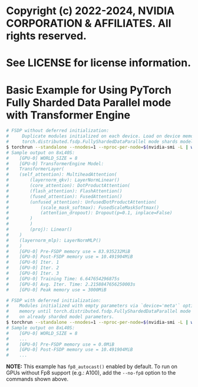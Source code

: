 # Copyright (c) 2022-2024, NVIDIA CORPORATION & AFFILIATES. All rights reserved.
#
# See LICENSE for license information.

# Basic Example for Using PyTorch Fully Sharded Data Parallel mode with Transformer Engine

```bash
# FSDP without deferred initialization:
#     Duplicate modules initialized on each device. Load on device memory reduced only after
#     torch.distributed.fsdp.FullyShardedDataParallel mode shards model parameters.
$ torchrun --standalone --nnodes=1 --nproc-per-node=$(nvidia-smi -L | wc -l) fsdp.py
# Sample output on 8xL40S:
#    [GPU-0] WORLD_SIZE = 8
#    [GPU-0] TransformerEngine Model:
#    TransformerLayer(
#    (self_attention): MultiheadAttention(
#        (layernorm_qkv): LayerNormLinear()
#        (core_attention): DotProductAttention(
#        (flash_attention): FlashAttention()
#        (fused_attention): FusedAttention()
#        (unfused_attention): UnfusedDotProductAttention(
#            (scale_mask_softmax): FusedScaleMaskSoftmax()
#            (attention_dropout): Dropout(p=0.1, inplace=False)
#        )
#        )
#        (proj): Linear()
#    )
#    (layernorm_mlp): LayerNormMLP()
#    )
#    [GPU-0] Pre-FSDP memory use = 83.935232MiB
#    [GPU-0] Post-FSDP memory use = 10.491904MiB
#    [GPU-0] Iter. 1
#    [GPU-0] Iter. 2
#    [GPU-0] Iter. 3
#    [GPU-0] Training Time: 6.647654296875s
#    [GPU-0] Avg. Iter. Time: 2.2158847656250003s
#    [GPU-0] Peak memory use = 3000MiB

# FSDP with deferred initialization:
#    Modules initialized with empty parameters via `device='meta'` option. Zero load on device
#    memory until torch.distributed.fsdp.FullyShardedDataParallel mode triggers a reset on
#    on already sharded model parameters.
$ torchrun --standalone --nnodes=1 --nproc-per-node=$(nvidia-smi -L | wc -l) fsdp.py --defer-init
# Sample output on 8xL40S:
#    [GPU-0] WORLD_SIZE = 8
#    ...
#    [GPU-0] Pre-FSDP memory use = 0.0MiB
#    [GPU-0] Post-FSDP memory use = 10.491904MiB
#    ...
```

**NOTE:** This example has `fp8_autocast()` enabled by default. To run on GPUs without Fp8 support
(e.g.: A100), add the `--no-fp8` option to the commands shown above.
